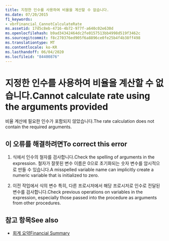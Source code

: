 ```yaml
---
title: 지정한 인수를 사용하여 비율을 계산할 수 없습니다.
ms.date: 07/20/2015
f1_keywords:
- vbrFinancial_CannotCalculateRate
ms.assetid: 17d5c8eb-4716-4b72-977f-a640c02e630d
ms.openlocfilehash: b9ad34342464dc2fe0157513bb4998d519f3462c
ms.sourcegitcommit: f8c270376ed905f6a8896ce0fe25b4f4b38ff498
ms.translationtype: MT
ms.contentlocale: ko-KR
ms.lasthandoff: 06/04/2020
ms.locfileid: "84400876"
---
```

# <a name="cannot-calculate-rate-using-the-arguments-provided"></a><span data-ttu-id="e6265-102">지정한 인수를 사용하여 비율을 계산할 수 없습니다.</span><span class="sxs-lookup"><span data-stu-id="e6265-102">Cannot calculate rate using the arguments provided</span></span>
<span data-ttu-id="e6265-103">비율 계산에 필요한 인수가 포함되지 않았습니다.</span><span class="sxs-lookup"><span data-stu-id="e6265-103">The rate calculation does not contain the required arguments.</span></span>  
  
## <a name="to-correct-this-error"></a><span data-ttu-id="e6265-104">이 오류를 해결하려면</span><span class="sxs-lookup"><span data-stu-id="e6265-104">To correct this error</span></span>  
  
1. <span data-ttu-id="e6265-105">식에서 인수의 철자를 검사합니다.</span><span class="sxs-lookup"><span data-stu-id="e6265-105">Check the spelling of arguments in the expression.</span></span> <span data-ttu-id="e6265-106">철자가 잘못된 변수 이름은 0으로 초기화되는 숫자 변수를 암시적으로 만들 수 있습니다.</span><span class="sxs-lookup"><span data-stu-id="e6265-106">A misspelled variable name can implicitly create a numeric variable that is initialized to zero.</span></span>  
  
2. <span data-ttu-id="e6265-107">이전 작업에서 식의 변수 특히, 다른 프로시저에서 해당 프로시저로 인수로 전달된 변수를 검사합니다.</span><span class="sxs-lookup"><span data-stu-id="e6265-107">Check previous operations on variables in the expression, especially those passed into the procedure as arguments from other procedures.</span></span>  
  
## <a name="see-also"></a><span data-ttu-id="e6265-108">참고 항목</span><span class="sxs-lookup"><span data-stu-id="e6265-108">See also</span></span>

- [<span data-ttu-id="e6265-109">회계 요약</span><span class="sxs-lookup"><span data-stu-id="e6265-109">Financial Summary</span></span>](../language-reference/keywords/financial-summary.md)
